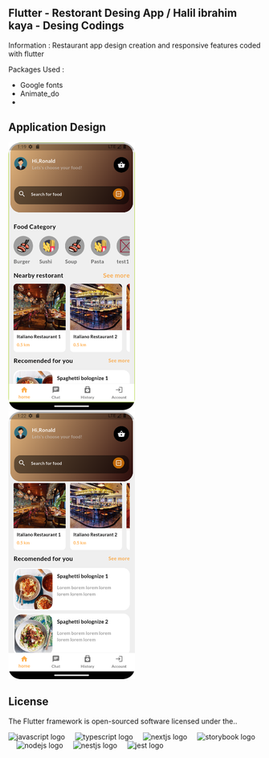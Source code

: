 ## Flutter - Restorant Desing App / Halil ibrahim  kaya - Desing Codings

Information :
  Restaurant app design creation and responsive features coded with flutter
 
Packages Used :
- Google fonts
- Animate_do
- 
 ## Application Design <br>
 <div align="left">
<img src="https://github.com/halilkaya19/Flutter-Restorant-Desing-App/blob/master/images/Screenshot_20250416_161940.png" width="50%"><br>
 </div>   
 <div align="left">
<img src="https://github.com/halilkaya19/Flutter-Restorant-Desing-App/blob/master/images/Screenshot_20250416_162235.png" width="50%"><br>
 </div>


## License

The Flutter framework is open-sourced software licensed under the..

<div align="left">
  <img src="https://cdn.jsdelivr.net/gh/devicons/devicon/icons/javascript/javascript-original.svg" height="40" alt="javascript logo"  />
  <img width="12" />
  <img src="https://cdn.jsdelivr.net/gh/devicons/devicon/icons/typescript/typescript-original.svg" height="40" alt="typescript logo"  />
  <img width="12" />
  <img src="https://cdn.jsdelivr.net/gh/devicons/devicon/icons/nextjs/nextjs-original.svg" height="40" alt="nextjs logo"  />
  <img width="12" />
  <img src="https://cdn.jsdelivr.net/gh/devicons/devicon/icons/storybook/storybook-original.svg" height="40" alt="storybook logo"  />
  <img width="12" />
  <img src="https://cdn.jsdelivr.net/gh/devicons/devicon/icons/nodejs/nodejs-original.svg" height="40" alt="nodejs logo"  />
  <img width="12" />
  <img src="https://cdn.jsdelivr.net/gh/devicons/devicon/icons/nestjs/nestjs-plain.svg" height="40" alt="nestjs logo"  />
  <img width="12" />
  <img src="https://cdn.jsdelivr.net/gh/devicons/devicon/icons/jest/jest-plain.svg" height="40" alt="jest logo"  />
</div>

###
